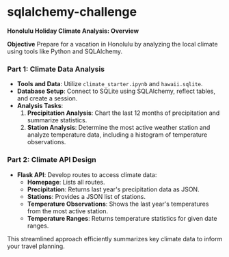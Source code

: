 # sqlalchemy-challenge
 
**Honolulu Holiday Climate Analysis: Overview**

**Objective**
Prepare for a vacation in Honolulu by analyzing the local climate using tools like Python and SQLAlchemy.

### Part 1: Climate Data Analysis
- **Tools and Data**: Utilize `climate_starter.ipynb` and `hawaii.sqlite`.
- **Database Setup**: Connect to SQLite using SQLAlchemy, reflect tables, and create a session.
- **Analysis Tasks**:
  1. **Precipitation Analysis**: Chart the last 12 months of precipitation and summarize statistics.
  2. **Station Analysis**: Determine the most active weather station and analyze temperature data, including a histogram of temperature observations.

### Part 2: Climate API Design
- **Flask API**: Develop routes to access climate data:
  - **Homepage**: Lists all routes.
  - **Precipitation**: Returns last year's precipitation data as JSON.
  - **Stations**: Provides a JSON list of stations.
  - **Temperature Observations**: Shows the last year's temperatures from the most active station.
  - **Temperature Ranges**: Returns temperature statistics for given date ranges.

This streamlined approach efficiently summarizes key climate data to inform your travel planning.
